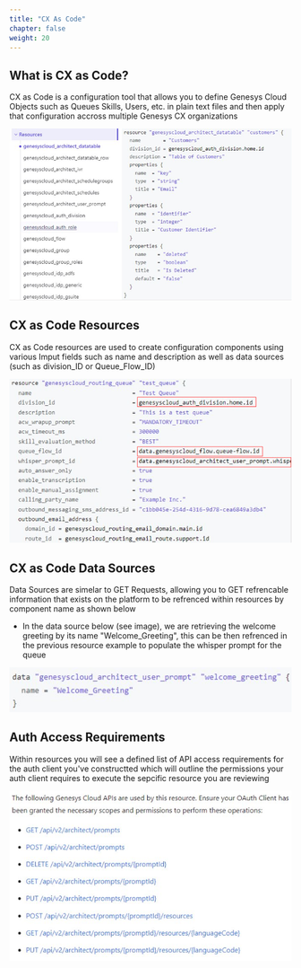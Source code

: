 ```yaml
---
title: "CX As Code"
chapter: false
weight: 20
---
```


## What is CX as Code?

CX as Code is a configuration tool that allows you to define Genesys Cloud Objects such as Queues Skills, Users, etc. in plain text files and then apply that configuration accross multiple Genesys CX organizations

![Image](/content/images/CXasCodeOverview.png)


##

## CX as Code Resources

CX as Code resources are used to create configuration components using various Imput fields such as name and description as well as data sources (such as division_ID or Queue_Flow_ID) 

![Image](/content/images/CXResource.PNG)

## CX as Code Data Sources

Data Sources are simelar to GET Requests, allowing you to GET refrencable information that exists on the platform to be refrenced within resources by component name as shown below

- In the data source below (see image), we are retrieving the welcome greeting by its name "Welcome_Greeting", this can be then refrenced in the previous resource example to populate the whisper prompt for the queue

![Image](/content/images/CXDataSource.PNG)


## Auth Access Requirements

Within resources you will see a defined list of API access requirements for the auth client you've constructted which will outline the permissions your auth client requires to execute the sepcific resource you are reviewing

![Image](/content/images/CXAuthReq.PNG)
